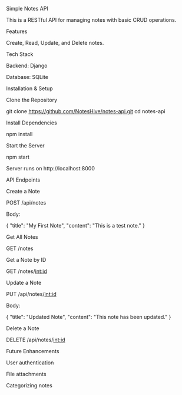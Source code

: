 Simple Notes API

This is a RESTful API for managing notes with basic CRUD operations.

Features

Create, Read, Update, and Delete notes.

Tech Stack

Backend: Django

Database:  SQLite

Installation & Setup

Clone the Repository

git clone https://github.com/NotesHive/notes-api.git
cd notes-api

Install Dependencies

npm install

Start the Server

npm start

Server runs on http://localhost:8000

API Endpoints

Create a Note

POST /api/notes

Body:

{
  "title": "My First Note",
  "content": "This is a test note."
}

Get All Notes

GET /notes

Get a Note by ID

GET /notes/<int:id>

Update a Note

PUT /api/notes/<int:id>

Body:

{
  "title": "Updated Note",
  "content": "This note has been updated."
}

Delete a Note

DELETE /api/notes/<int:id>

Future Enhancements

User authentication

File attachments

Categorizing notes




